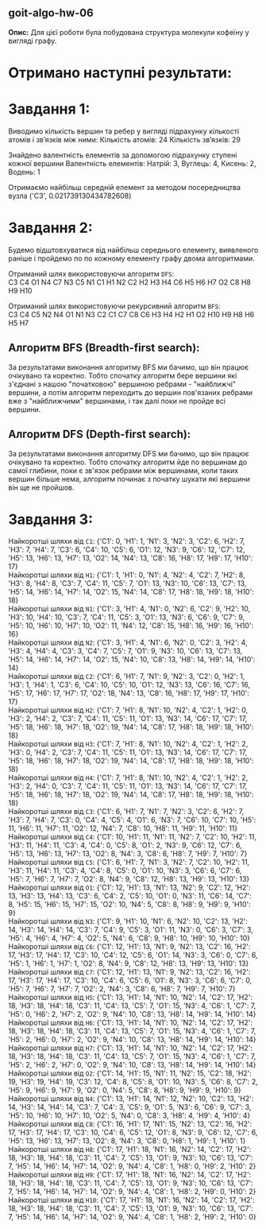 ## goit-algo-hw-06

**Опис:**
Для цієї роботи була побудована структура молекули кофеїну у вигляді графу.

# Отримано наступні результати:

# Завдання 1:

Виводимо кількість вершин та ребер у вигляді підрахунку кількості атомів і звʼязків між ними:
Кількість атомів: 24
Кількість звʼязків: 29

Знайдено валентність елементів за допомогою підрахунку ступені кожної вершини
Валентність елементів:
Натрій: 3, Вуглець: 4, Кисень: 2, Водень: 1

Отримаємо найбільш середній елемент за методом посередництва вузла
('C3', 0.021739130434782608)

# Завдання 2:

Будемо відштовхуватися від найбільш середнього елементу, виявленого раніше і пройдемо по по кожному елементу графу двома алгоритмами.

Отриманий шлях використовуючи алгоритм `DFS`:<br>
C3 C4 O1 N4 C7 N3 C5 N1 C1 H1 N2 C2 H2 H3 H4 C6 H5 H6 H7 O2 C8 H8 H9 H10<br>

Отриманий шлях використовуючи рекурсивний алгоритм `BFS`:<br>
C3 C4 C5 N2 N4 O1 N1 N3 C2 C1 C7 C8 C6 H3 H4 H2 H1 O2 H10 H9 H8 H6 H5 H7<br>

## Aлгоритм BFS (Breadth-first search):
За результатами виконання алгоритму BFS ми бачимо, що він працює очікувано та коректно. Тобто спочатку алгоритм бере вершини які з'єднані з нашою "початковою" вершиною ребрами - "найближчі" вершини, а потім алгоритм переходить до вершин пов'язаних ребрами вже з "найближчими" вершинами, і так далі поки не пройде всі вершини.

## Aлгоритм DFS (Depth-first search):
За результатами виконання алгоритму DFS ми бачимо, що він працює очікувано та коректно. Тобто спочатку алгоритм йде по вершинам до самої глибини, поки є зв'язок ребрами між вершинами, коли таких вершин більше нема, алгоритм починає з початку шукати які вершини він ще не пройшов.

# Завдання 3:

Найкоротші шляхи від `C1`: {'C1': 0, 'H1': 1, 'N1': 3, 'N2': 3, 'C2': 6, 'H2': 7, 'H3': 7, 'H4': 7, 'C3': 6, 'C4': 10, 'C5': 6, 'O1': 12, 'N3': 9, 'C6': 12, 'C7': 12, 'H5': 13, 'H6': 13, 'H7': 13, 'O2': 14, 'N4': 13, 'C8': 16, 'H8': 17, 'H9': 17, 'H10': 17}<br>
Найкоротші шляхи від `H1`: {'C1': 1, 'H1': 0, 'N1': 4, 'N2': 4, 'C2': 7, 'H2': 8, 'H3': 8, 'H4': 8, 'C3': 7, 'C4': 11, 'C5': 7, 'O1': 13, 'N3': 10, 'C6': 13, 'C7': 13, 'H5': 14, 'H6': 14, 'H7': 14, 'O2': 15, 'N4': 14, 'C8': 17, 'H8': 18, 'H9': 18, 'H10': 18}<br>
Найкоротші шляхи від `N1`: {'C1': 3, 'H1': 4, 'N1': 0, 'N2': 6, 'C2': 9, 'H2': 10, 'H3': 10, 'H4': 10, 'C3': 7, 'C4': 11, 'C5': 3, 'O1': 13, 'N3': 6, 'C6': 9, 'C7': 9, 'H5': 10, 'H6': 10, 'H7': 10, 'O2': 11, 'N4': 12, 'C8': 15, 'H8': 16, 'H9': 16, 'H10': 16}<br>
Найкоротші шляхи від `N2`: {'C1': 3, 'H1': 4, 'N1': 6, 'N2': 0, 'C2': 3, 'H2': 4, 'H3': 4, 'H4': 4, 'C3': 3, 'C4': 7, 'C5': 7, 'O1': 9, 'N3': 10, 'C6': 13, 'C7': 13, 'H5': 14, 'H6': 14, 'H7': 14, 'O2': 15, 'N4': 10, 'C8': 13, 'H8': 14, 'H9': 14, 'H10': 14}<br>
Найкоротші шляхи від `C2`: {'C1': 6, 'H1': 7, 'N1': 9, 'N2': 3, 'C2': 0, 'H2': 1, 'H3': 1, 'H4': 1, 'C3': 6, 'C4': 10, 'C5': 10, 'O1': 12, 'N3': 13, 'C6': 16, 'C7': 16, 'H5': 17, 'H6': 17, 'H7': 17, 'O2': 18, 'N4': 13, 'C8': 16, 'H8': 17, 'H9': 17, 'H10': 17}<br>
Найкоротші шляхи від `H2`: {'C1': 7, 'H1': 8, 'N1': 10, 'N2': 4, 'C2': 1, 'H2': 0, 'H3': 2, 'H4': 2, 'C3': 7, 'C4': 11, 'C5': 11, 'O1': 13, 'N3': 14, 'C6': 17, 'C7': 17, 'H5': 18, 'H6': 18, 'H7': 18, 'O2': 19, 'N4': 14, 'C8': 17, 'H8': 18, 'H9': 18, 'H10': 18}<br>
Найкоротші шляхи від `H3`: {'C1': 7, 'H1': 8, 'N1': 10, 'N2': 4, 'C2': 1, 'H2': 2, 'H3': 0, 'H4': 2, 'C3': 7, 'C4': 11, 'C5': 11, 'O1': 13, 'N3': 14, 'C6': 17, 'C7': 17, 'H5': 18, 'H6': 18, 'H7': 18, 'O2': 19, 'N4': 14, 'C8': 17, 'H8': 18, 'H9': 18, 'H10': 18}<br>
Найкоротші шляхи від `H4`: {'C1': 7, 'H1': 8, 'N1': 10, 'N2': 4, 'C2': 1, 'H2': 2, 'H3': 2, 'H4': 0, 'C3': 7, 'C4': 11, 'C5': 11, 'O1': 13, 'N3': 14, 'C6': 17, 'C7': 17, 'H5': 18, 'H6': 18, 'H7': 18, 'O2': 19, 'N4': 14, 'C8': 17, 'H8': 18, 'H9': 18, 'H10': 18}<br>
Найкоротші шляхи від `C3`: {'C1': 6, 'H1': 7, 'N1': 7, 'N2': 3, 'C2': 6, 'H2': 7, 'H3': 7, 'H4': 7, 'C3': 0, 'C4': 4, 'C5': 4, 'O1': 6, 'N3': 7, 'C6': 10, 'C7': 10, 'H5': 11, 'H6': 11, 'H7': 11, 'O2': 12, 'N4': 7, 'C8': 10, 'H8': 11, 'H9': 11, 'H10': 11}<br>
Найкоротші шляхи від `C4`: {'C1': 10, 'H1': 11, 'N1': 11, 'N2': 7, 'C2': 10, 'H2': 11, 'H3': 11, 'H4': 11, 'C3': 4, 'C4': 0, 'C5': 8, 'O1': 2, 'N3': 9, 'C6': 12, 'C7': 6, 'H5': 13, 'H6': 13, 'H7': 13, 'O2': 8, 'N4': 3, 'C8': 6, 'H8': 7, 'H9': 7, 'H10': 7}<br>
Найкоротші шляхи від `C5`: {'C1': 6, 'H1': 7, 'N1': 3, 'N2': 7, 'C2': 10, 'H2': 11, 'H3': 11, 'H4': 11, 'C3': 4, 'C4': 8, 'C5': 0, 'O1': 10, 'N3': 3, 'C6': 6, 'C7': 6, 'H5': 7, 'H6': 7, 'H7': 7, 'O2': 8, 'N4': 9, 'C8': 12, 'H8': 13, 'H9': 13, 'H10': 13}<br>
Найкоротші шляхи від `O1`: {'C1': 12, 'H1': 13, 'N1': 13, 'N2': 9, 'C2': 12, 'H2': 13, 'H3': 13, 'H4': 13, 'C3': 6, 'C4': 2, 'C5': 10, 'O1': 0, 'N3': 11, 'C6': 14, 'C7': 8, 'H5': 15, 'H6': 15, 'H7': 15, 'O2': 10, 'N4': 5, 'C8': 8, 'H8': 9, 'H9': 9, 'H10': 9}<br>
Найкоротші шляхи від `N3`: {'C1': 9, 'H1': 10, 'N1': 6, 'N2': 10, 'C2': 13, 'H2': 14, 'H3': 14, 'H4': 14, 'C3': 7, 'C4': 9, 'C5': 3, 'O1': 11, 'N3': 0, 'C6': 3, 'C7': 3, 'H5': 4, 'H6': 4, 'H7': 4, 'O2': 5, 'N4': 6, 'C8': 9, 'H8': 10, 'H9': 10, 'H10': 10}<br>
Найкоротші шляхи від `C6`: {'C1': 12, 'H1': 13, 'N1': 9, 'N2': 13, 'C2': 16, 'H2': 17, 'H3': 17, 'H4': 17, 'C3': 10, 'C4': 12, 'C5': 6, 'O1': 14, 'N3': 3, 'C6': 0, 'C7': 6, 'H5': 1, 'H6': 1, 'H7': 1, 'O2': 8, 'N4': 9, 'C8': 12, 'H8': 13, 'H9': 13, 'H10': 13}<br>
Найкоротші шляхи від `C7`: {'C1': 12, 'H1': 13, 'N1': 9, 'N2': 13, 'C2': 16, 'H2': 17, 'H3': 17, 'H4': 17, 'C3': 10, 'C4': 6, 'C5': 6, 'O1': 8, 'N3': 3, 'C6': 6, 'C7': 0, 'H5': 7, 'H6': 7, 'H7': 7, 'O2': 2, 'N4': 3, 'C8': 6, 'H8': 7, 'H9': 7, 'H10': 7}<br>
Найкоротші шляхи від `H5`: {'C1': 13, 'H1': 14, 'N1': 10, 'N2': 14, 'C2': 17, 'H2': 18, 'H3': 18, 'H4': 18, 'C3': 11, 'C4': 13, 'C5': 7, 'O1': 15, 'N3': 4, 'C6': 1, 'C7': 7, 'H5': 0, 'H6': 2, 'H7': 2, 'O2': 9, 'N4': 10, 'C8': 13, 'H8': 14, 'H9': 14, 'H10': 14}<br>
Найкоротші шляхи від `H6`: {'C1': 13, 'H1': 14, 'N1': 10, 'N2': 14, 'C2': 17, 'H2': 18, 'H3': 18, 'H4': 18, 'C3': 11, 'C4': 13, 'C5': 7, 'O1': 15, 'N3': 4, 'C6': 1, 'C7': 7, 'H5': 2, 'H6': 0, 'H7': 2, 'O2': 9, 'N4': 10, 'C8': 13, 'H8': 14, 'H9': 14, 'H10': 14}<br>
Найкоротші шляхи від `H7`: {'C1': 13, 'H1': 14, 'N1': 10, 'N2': 14, 'C2': 17, 'H2': 18, 'H3': 18, 'H4': 18, 'C3': 11, 'C4': 13, 'C5': 7, 'O1': 15, 'N3': 4, 'C6': 1, 'C7': 7, 'H5': 2, 'H6': 2, 'H7': 0, 'O2': 9, 'N4': 10, 'C8': 13, 'H8': 14, 'H9': 14, 'H10': 14}<br>
Найкоротші шляхи від `O2`: {'C1': 14, 'H1': 15, 'N1': 11, 'N2': 15, 'C2': 18, 'H2': 19, 'H3': 19, 'H4': 19, 'C3': 12, 'C4': 8, 'C5': 8, 'O1': 10, 'N3': 5, 'C6': 8, 'C7': 2, 'H5': 9, 'H6': 9, 'H7': 9, 'O2': 0, 'N4': 5, 'C8': 8, 'H8': 9, 'H9': 9, 'H10': 9}<br>
Найкоротші шляхи від `N4`: {'C1': 13, 'H1': 14, 'N1': 12, 'N2': 10, 'C2': 13, 'H2': 14, 'H3': 14, 'H4': 14, 'C3': 7, 'C4': 3, 'C5': 9, 'O1': 5, 'N3': 6, 'C6': 9, 'C7': 3, 'H5': 10, 'H6': 10, 'H7': 10, 'O2': 5, 'N4': 0, 'C8': 3, 'H8': 4, 'H9': 4, 'H10': 4}<br>
Найкоротші шляхи від `C8`: {'C1': 16, 'H1': 17, 'N1': 15, 'N2': 13, 'C2': 16, 'H2': 17, 'H3': 17, 'H4': 17, 'C3': 10, 'C4': 6, 'C5': 12, 'O1': 8, 'N3': 9, 'C6': 12, 'C7': 6, 'H5': 13, 'H6': 13, 'H7': 13, 'O2': 8, 'N4': 3, 'C8': 0, 'H8': 1, 'H9': 1, 'H10': 1}<br>
Найкоротші шляхи від `H8`: {'C1': 17, 'H1': 18, 'N1': 16, 'N2': 14, 'C2': 17, 'H2': 18, 'H3': 18, 'H4': 18, 'C3': 11, 'C4': 7, 'C5': 13, 'O1': 9, 'N3': 10, 'C6': 13, 'C7': 7, 'H5': 14, 'H6': 14, 'H7': 14, 'O2': 9, 'N4': 4, 'C8': 1, 'H8': 0, 'H9': 2, 'H10': 2}<br>
Найкоротші шляхи від `H9`: {'C1': 17, 'H1': 18, 'N1': 16, 'N2': 14, 'C2': 17, 'H2': 18, 'H3': 18, 'H4': 18, 'C3': 11, 'C4': 7, 'C5': 13, 'O1': 9, 'N3': 10, 'C6': 13, 'C7': 7, 'H5': 14, 'H6': 14, 'H7': 14, 'O2': 9, 'N4': 4, 'C8': 1, 'H8': 2, 'H9': 0, 'H10': 2}<br>
Найкоротші шляхи від `H10`: {'C1': 17, 'H1': 18, 'N1': 16, 'N2': 14, 'C2': 17, 'H2': 18, 'H3': 18, 'H4': 18, 'C3': 11, 'C4': 7, 'C5': 13, 'O1': 9, 'N3': 10, 'C6': 13, 'C7': 7, 'H5': 14, 'H6': 14, 'H7': 14, 'O2': 9, 'N4': 4, 'C8': 1, 'H8': 2, 'H9': 2, 'H10': 0}<br>
